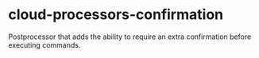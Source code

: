 # cloud-processors-confirmation

Postprocessor that adds the ability to require an extra confirmation before executing commands.
